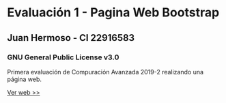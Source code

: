 <h1> Evaluación 1 - Pagina Web Bootstrap </h1>
<h2> Juan Hermoso - CI 22916583 </h2>
<h3> GNU General Public License v3.0 </h3>

<p> Primera evaluación de Compuración Avanzada 2019-2 realizando una página web. </p>

<a href="https://juantvh.github.io/Evaluacion1/" target="_blank"> <p>Ver web >></p> </a>